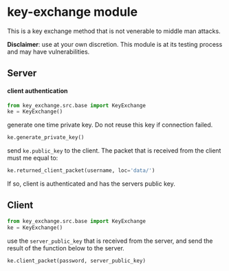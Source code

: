 # key-exchange module
This is a key exchange method that is not venerable to middle man attacks.  

__Disclaimer__: use at your own discretion. This module is at its testing process
and may have vulnerabilities. 

## Server
#### client authentication
```python
from key_exchange.src.base import KeyExchange
ke = KeyExchange()
```
generate one time private key. Do not reuse this key if connection failed.
```python
ke.generate_private_key()
```
send `ke.public_key` to the client.
The packet that is received from the client must me equal to:
```python
ke.returned_client_packet(username, loc='data/')
```
If so, client is authenticated and has the servers public key.


## Client
```python
from key_exchange.src.base import KeyExchange
ke = KeyExchange()
```
use the `server_public_key` that is received from the server, and send the
result of the function below to the server.
```python
ke.client_packet(password, server_public_key)
```